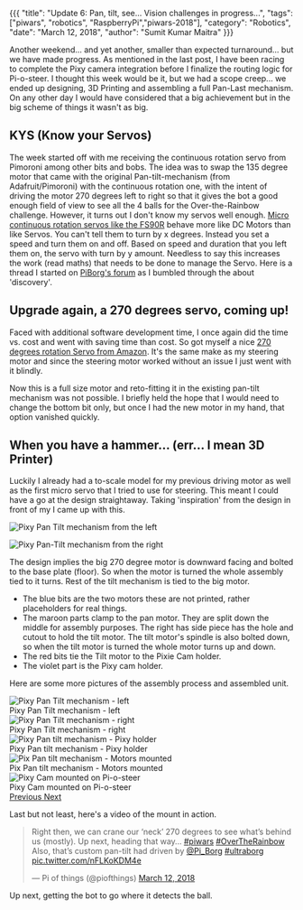 {{{
  "title": "Update 6: Pan, tilt, see... Vision challenges in progress...",
  "tags": ["piwars", "robotics", "RaspberryPi","piwars-2018"],
  "category": "Robotics",
  "date": "March 12, 2018",
  "author": "Sumit Kumar Maitra"
}}}

Another weekend... and yet another, smaller than expected turnaround... but we have made progress. As mentioned in the last post, I have been racing to complete the Pixy camera integration before I finalize the routing logic for Pi-o-steer. I thought this week would be it, but we had a scope creep... we ended up designing, 3D Printing and assembling a full Pan-Last mechanism. On any other day I would have considered that a big achievement but in the big scheme of things it wasn't as big.

## KYS (Know your Servos)
The week started off with me receiving the continuous rotation servo from Pimoroni among other bits and bobs. The idea was to swap the 135 degree motor that came with the original Pan-tilt-mechanism (from Adafruit/Pimoroni) with the continuous rotation one, with the intent of driving the motor 270 degrees left to right so that it gives the bot a good enough field of view to see all the 4 balls for the Over-the-Rainbow challenge. However, it turns out I don't know my servos well enough. [Micro continuous rotation servos like the FS90R](https://shop.Pimoroni.com/products/micro-360-degree-continuous-rotation-servo-fs90r) behave more like DC Motors than like Servos. You can't tell them to turn by x degrees. Instead you set a speed and turn them on and off. Based on speed and duration that you left them on, the servo with turn by y amount. Needless to say this increases the work (read maths) that needs to be done to manage the Servo. Here is a thread I started on [PiBorg's forum](http://forum.piborg.org/node/2589) as I bumbled through the about 'discovery'.

## Upgrade again, a 270 degrees servo, coming up!
Faced with additional software development time, I once again did the time vs. cost and went with saving time than cost. So got myself a nice [270 degrees rotation Servo from Amazon](https://www.amazon.co.uk/dp/B07569WJ1M). It's the same make as my steering motor and since the steering motor worked without an issue I just went with it blindly.

Now this is a full size motor and reto-fitting it in the existing pan-tilt mechanism was not possible. I briefly held the hope that I would need to change the bottom bit only, but once I had the new motor in my hand, that option vanished quickly.

## When you have a hammer... (err... I mean 3D Printer)
Luckily I already had a to-scale model for my previous driving motor as well as the first micro servo that I tried to use for steering. This meant I could have a go at the design straightaway. Taking 'inspiration' from the design in front of my I came up with this.

![Pixy Pan Tilt mechanism from the left](/posts/images/pi-wars/pi-o-steer-pixy-pan-tilt-left.jpg)

![Pixy Pan-Tilt mechanism from the right](/posts/images/pi-wars/pi-o-steer-pixy-pan-tilt-right.jpg)

The design implies the big 270 degree motor is downward facing and bolted to the base plate (floor). So when the motor is turned the whole assembly tied to it turns. Rest of the tilt mechanism is tied to the big motor.

- The blue bits are the two motors these are not printed, rather placeholders for real things.
- The maroon parts clamp to the pan motor. They are split down the middle for assembly purposes. The right has side piece has the hole and cutout to hold the tilt motor. The tilt motor's spindle is also bolted down, so when the tilt motor is turned the whole motor turns up and down.
- The red bits tie the Tilt motor to the Pixie Cam holder.
- The violet part is the Pixy cam holder.

Here are some more pictures of the assembly process and assembled unit.

<div id="pixpantiltcarosouel" class="carousel slide" data-ride="carousel">
  <!-- Wrapper for slides -->
  <div class="carousel-inner" role="listbox">
    <div class="item active">
     <img alt="Pixy Pan Tilt mechanism - left" src="/posts/images/pi-wars/pi-o-steer-pixy-cam-base-motor-left.jpg" />
     <div class="carousel-caption">
      Pixy Pan Tilt mechanism - left
     </div>
    </div>
    <div class="item">
     <img alt="Pixy Pan Tilt mechanism - right" src="/posts/images/pi-wars/pi-o-steer-pixy-cam-base-motor-right.jpg" />
     <div class="carousel-caption">
      Pixy Pan Tilt mechanism - right
     </div>
    </div>
    <div class="item ">
     <img alt="Pixy Pan tilt mechanism - Pixy holder" src="/posts/images/pi-wars/pi-o-steer-pixy-cam-base-pixy-cam-holder.jpg" />
     <div class="carousel-caption">
      Pixy Pan tilt mechanism - Pixy holder
     </div>
    </div>
    <div class="item">
     <img alt="Pix Pan tilt mechanism - Motors mounted" src="/posts/images/pi-wars/pi-o-steer-pixy-cam-pan-motor-mounted.jpg" />
     <div class="carousel-caption">
      Pix Pan tilt mechanism - Motors mounted
     </div>
    </div>
    <div class="item">
     <img alt="Pixy Cam mounted on Pi-o-steer" src="/posts/images/pi-wars/pi-o-steer-pixy-cam-pan-base-mounted.jpg" />
     <div class="carousel-caption">
      Pixy Cam mounted on Pi-o-steer
     </div>
    </div>
  </div>

  <!-- Controls -->
  <a class="left carousel-control" href="#carousel-example-generic" role="button" data-slide="prev">
    <span class="glyphicon glyphicon-chevron-left fa fa-chevron-left" aria-hidden="true"></span>
    <span class="sr-only">Previous</span>
  </a>
  <a class="right carousel-control" href="#carousel-example-generic" role="button" data-slide="next">
    <span class="glyphicon glyphicon-chevron-right fa fa-chevron-right" aria-hidden="true"></span>
    <span class="sr-only">Next</span>
  </a>
</div>

Last but not least, here's a video of the mount in action.

<blockquote class="twitter-video" data-lang="en"><p lang="en" dir="ltr">Right then, we can crane our ‘neck’ 270 degrees to see what’s behind us (mostly). Up next, heading that way… <a href="https://twitter.com/hashtag/piwars?src=hash&amp;ref_src=twsrc%5Etfw">#piwars</a> <a href="https://twitter.com/hashtag/OverTheRainbow?src=hash&amp;ref_src=twsrc%5Etfw">#OverTheRainbow</a> Also, that’s custom pan-tilt had driven by <a href="https://twitter.com/Pi_Borg?ref_src=twsrc%5Etfw">@Pi_Borg</a> <a href="https://twitter.com/hashtag/ultraborg?src=hash&amp;ref_src=twsrc%5Etfw">#ultraborg</a> <a href="https://t.co/nFLKoKDM4e">pic.twitter.com/nFLKoKDM4e</a></p>&mdash; Pi of things (@piofthings) <a href="https://twitter.com/piofthings/status/973018695206305792?ref_src=twsrc%5Etfw">March 12, 2018</a></blockquote>
<script async src="https://platform.twitter.com/widgets.js" charset="utf-8"></script>

Up next, getting the bot to go where it detects the ball.
